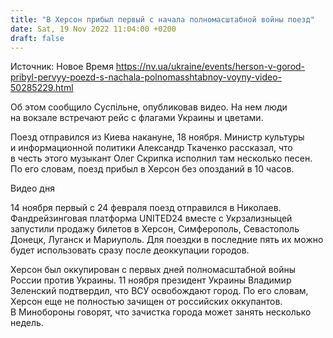 ```yaml
---
title: "В Херсон прибыл первый с начала полномасштабной войны поезд"
date: Sat, 19 Nov 2022 11:04:00 +0200
draft: false
---
```

Источник: Новое Время https://nv.ua/ukraine/events/herson-v-gorod-pribyl-pervyy-poezd-s-nachala-polnomasshtabnoy-voyny-video-50285229.html


 Об этом сообщило Суспільне, опубликовав видео. На нем люди на вокзале встречают рейс с флагами Украины и цветами.

Поезд отправился из Киева накануне, 18 ноября. Министр культуры и информационной политики Александр Ткаченко рассказал, что в честь этого музыкант Олег Скрипка исполнил там несколько песен. По его словам, поезд прибыл в Херсон без опозданий в 10 часов.

 Видео дня   

14 ноября первый с 24 февраля поезд отправился в Николаев. Фандрейзинговая платформа UNITED24 вместе с Укрзализныцей запустили продажу билетов в Херсон, Симферополь, Севастополь Донецк, Луганск и Мариуполь. Для поездки в последние пять их можно будет использовать сразу после деоккупации городов.

Херсон был оккупирован с первых дней полномасштабной войны России против Украины. 11 ноября президент Украины Владимир Зеленский подтвердил, что ВСУ освобождают город. По его словам, Херсон еще не полностью зачищен от российских оккупантов. В Минобороны говорят, что зачистка города может занять несколько недель.
